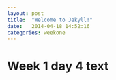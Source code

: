 ```yaml
---
layout: post
title:  "Welcome to Jekyll!"
date:   2014-04-18 14:52:16
categories: weekone
---
```


# Week 1 day 4 text